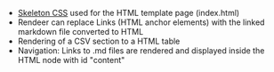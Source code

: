 * [Skeleton CSS](http://www.getskeleton.com) used for the HTML template page (index.html)
* Rendeer can replace Links (HTML anchor elements) with the linked markdown file converted to HTML
* Rendering of a CSV section to a HTML table
* Navigation: Links to .md files are rendered and displayed inside the HTML node with id "content"

